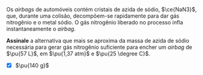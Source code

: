 Os *airbags* de automóveis contém cristais de azida de sódio, $\ce{NaN3}$, que, durante uma colisão, decompõem-se rapidamente para dar gás nitrogênio e o metal sódio. O gás nitrogênio liberado no processo infla instantaneamente o *airbag*.

**Assinale** a alternativa que mais se aproxima da massa de azida de sódio necessária para gerar gás nitrogênio suficiente para encher um *airbag* de $\pu{57 L}$, em $\pu{1,37 atm}$ e $\pu{25 \degree C}$.

- [x] $\pu{140 g}$

